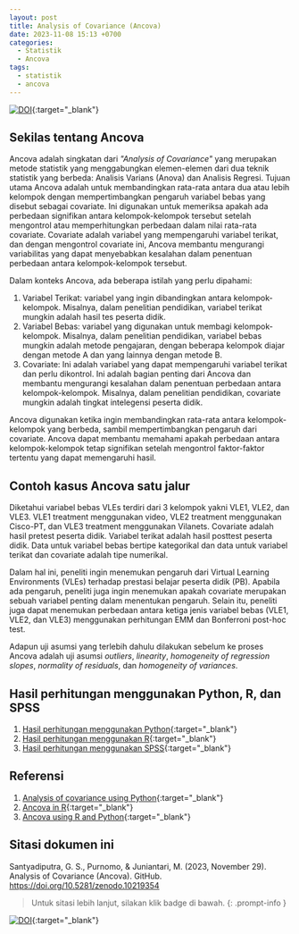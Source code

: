 ```yaml
---
layout: post
title: Analysis of Covariance (Ancova)
date: 2023-11-08 15:13 +0700
categories:
  - Statistik
  - Ancova
tags:
  - statistik
  - ancova
---
```


[![DOI](https://zenodo.org/badge/DOI/10.5281/zenodo.10219354.svg)](https://doi.org/10.5281/zenodo.10219354){:target="\_blank"}

## Sekilas tentang Ancova

Ancova adalah singkatan dari _"Analysis of Covariance"_ yang merupakan metode statistik yang menggabungkan elemen-elemen dari dua teknik statistik yang berbeda: Analisis Varians (Anova) dan Analisis Regresi. Tujuan utama Ancova adalah untuk membandingkan rata-rata antara dua atau lebih kelompok dengan mempertimbangkan pengaruh variabel bebas yang disebut sebagai covariate. Ini digunakan untuk memeriksa apakah ada perbedaan signifikan antara kelompok-kelompok tersebut setelah mengontrol atau memperhitungkan perbedaan dalam nilai rata-rata covariate. Covariate adalah variabel yang mempengaruhi variabel terikat, dan dengan mengontrol covariate ini, Ancova membantu mengurangi variabilitas yang dapat menyebabkan kesalahan dalam penentuan perbedaan antara kelompok-kelompok tersebut.

Dalam konteks Ancova, ada beberapa istilah yang perlu dipahami:

1. Variabel Terikat: variabel yang ingin dibandingkan antara kelompok-kelompok. Misalnya, dalam penelitian pendidikan, variabel terikat mungkin adalah hasil tes peserta didik.
2. Variabel Bebas: variabel yang digunakan untuk membagi kelompok-kelompok. Misalnya, dalam penelitian pendidikan, variabel bebas mungkin adalah metode pengajaran, dengan beberapa kelompok diajar dengan metode A dan yang lainnya dengan metode B.
3. Covariate: Ini adalah variabel yang dapat mempengaruhi variabel terikat dan perlu dikontrol. Ini adalah bagian penting dari Ancova dan membantu mengurangi kesalahan dalam penentuan perbedaan antara kelompok-kelompok. Misalnya, dalam penelitian pendidikan, covariate mungkin adalah tingkat intelegensi peserta didik.

Ancova digunakan ketika ingin membandingkan rata-rata antara kelompok-kelompok yang berbeda, sambil mempertimbangkan pengaruh dari covariate. Ancova dapat membantu memahami apakah perbedaan antara kelompok-kelompok tetap signifikan setelah mengontrol faktor-faktor tertentu yang dapat memengaruhi hasil.

## Contoh kasus Ancova satu jalur

Diketahui variabel bebas VLEs terdiri dari 3 kelompok yakni VLE1, VLE2, dan VLE3. VLE1 treatment menggunakan video, VLE2 treatment menggunakan Cisco-PT, dan VLE3 treatment menggunakan Vilanets. Covariate adalah hasil pretest peserta didik. Variabel terikat adalah hasil posttest peserta didik. Data untuk variabel bebas bertipe kategorikal dan data untuk variabel terikat dan covariate adalah tipe numerikal.

Dalam hal ini, peneliti ingin menemukan pengaruh dari Virtual Learning Environments (VLEs) terhadap prestasi belajar peserta didik (PB). Apabila ada pengaruh, peneliti juga ingin menemukan apakah covariate merupakan sebuah variabel penting dalam menentukan pengaruh. Selain itu, peneliti juga dapat menemukan perbedaan antara ketiga jenis variabel bebas (VLE1, VLE2, dan VLE3) menggunakan perhitungan EMM dan Bonferroni post-hoc test.

Adapun uji asumsi yang terlebih dahulu dilakukan sebelum ke proses Ancova adalah uji asumsi _outliers_, _linearity_, _homogeneity of regression slopes_, _normality of residuals_, dan _homogeneity of variances_.

## Hasil perhitungan menggunakan Python, R, dan SPSS

1. [Hasil perhitungan menggunakan Python](https://nbviewer.org/github/saindras/statistik/blob/4db47c97616b2579d986841fb2c869da0366606d/ancova-satu-jalur/ancova-satu-jalur-menggunakan-python.ipynb){:target="\_blank"}
2. [Hasil perhitungan menggunakan R](https://rpubs.com/gsaindras/Ancova-satu-jalur-menggunakan-r){:target="\_blank"}
3. [Hasil perhitungan menggunakan SPSS](https://saindras.github.io/posts/ancova-satu-jalur-menggunakan-spss/){:target="\_blank"}

## Referensi

1. [Analysis of covariance using Python](https://www.youtube.com/watch?v=FhZB1oGVrYc){:target="\_blank"}
2. [Ancova in R](https://www.datanovia.com/en/lessons/Ancova-in-r/){:target="\_blank"}
3. [Ancova using R and Python](https://www.reneshbedre.com/blog/Ancova.html){:target="\_blank"}

## Sitasi dokumen ini

Santyadiputra, G. S., Purnomo, & Juniantari, M. (2023, November 29). Analysis of Covariance (Ancova). GitHub. https://doi.org/10.5281/zenodo.10219354

> Untuk sitasi lebih lanjut, silakan klik badge di bawah.
> {: .prompt-info }

[![DOI](https://zenodo.org/badge/DOI/10.5281/zenodo.10219354.svg)](https://doi.org/10.5281/zenodo.10219354){:target="\_blank"}
